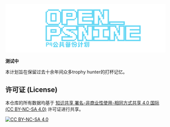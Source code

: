 ![](https://github.com/Ailyth99/OpenPSNine/blob/main/TITLE.png)







**测试中**

本计划旨在保留过去十余年间众多trophy hunter的打杯记忆。

## 许可证 (License)

本仓库的所有数据均基于 [知识共享 署名-非商业性使用-相同方式共享 4.0 国际 (CC BY-NC-SA 4.0)](http://creativecommons.org/licenses/by-nc-sa/4.0/) 许可证进行共享。

[![CC BY-NC-SA 4.0][cc-by-nc-sa-image]][cc-by-nc-sa]

[cc-by-nc-sa]: http://creativecommons.org/licenses/by-nc-sa/4.0/
[cc-by-nc-sa-image]: https://i.creativecommons.org/l/by-nc-sa/4.0/88x31.png